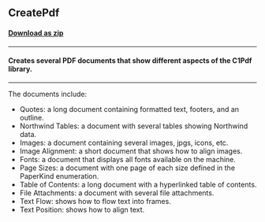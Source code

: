 ## CreatePdf
#### [Download as zip](https://grapecity.github.io/DownGit/#/home?url=https://github.com/GrapeCity/ComponentOne-WinForms-Samples/tree/master/NetFramework\Pdf\CS\CreatePdf)
____
#### Creates several PDF documents that show different aspects of the C1Pdf library.
____
The documents include:

* Quotes: a long document containing formatted text, footers, and an outline.
* Northwind Tables: a document with several tables showing Northwind data.
* Images: a document containing several images, jpgs, icons, etc.
* Image Alignment: a short document that shows how to align images.
* Fonts: a document that displays all fonts available on the machine.
* Page Sizes: a document with one page of each size defined in the PaperKind enumeration.
* Table of Contents: a long document with a hyperlinked table of contents.
* File Attachments: a document with several file attachments.
* Text Flow: shows how to flow text into frames.
* Text Position: shows how to align text.

